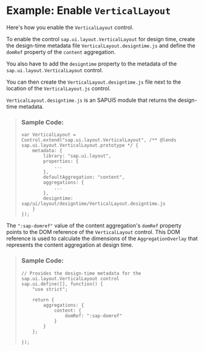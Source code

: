 <!-- loiobcd64a15ac544b6cb01d7003be0c301f -->

# Example: Enable `VerticalLayout`

Here's how you enable the `VerticalLayout` control.

To enable the control `sap.ui.layout.VerticalLayout` for design time, create the design-time metadata file `VerticalLayout.designtime.js` and define the `domRef` property of the `content` aggregation.

You also have to add the `designtime` property to the metadata of the `sap.ui.layout.VerticalLayout` control.

You can then create the `VerticalLayout.designtime.js` file next to the location of the `VerticalLayout.js` control.

`VerticalLayout.designtime.js` is an SAPUI5 module that returns the design-time metadata.

> ### Sample Code:  
> ```
> var VerticalLayout = Control.extend("sap.ui.layout.VerticalLayout", /** @lends sap.ui.layout.VerticalLayout.prototype */ {
>     metadata: {
>         library: "sap.ui.layout",
>         properties: {
>             ...
>         },
>         defaultAggregation: "content",
>         aggregations: {
>             ...
>         },
>         designtime: sap/ui/layout/designtime/VerticalLayout.designtime.js
>     }
> });
> ```

The `":sap-domref"` value of the content aggregation's `domRef` property points to the DOM reference of the `VerticalLayout` control. This DOM reference is used to calculate the dimensions of the `AggregationOverlay` that represents the content aggregation at design time.

> ### Sample Code:  
> ```
> // Provides the design-time metadata for the sap.ui.layout.VerticalLayout control
> sap.ui.define([], function() {
>     "use strict";
> 
>     return {
>         aggregations: {
>             content: {
>                 domRef: ":sap-domref"
>             }
>         }
>     };
> 
> });
> ```

